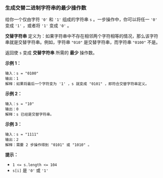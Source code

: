 ### 生成交替二进制字符串的最少操作数 ###
给你一个仅由字符 `'0'` 和 `'1'` 组成的字符串 `s` 。一步操作中，你可以将任一 `'0'` 变成 `'1'` ，或者将 `'1'` 变成 `'0'` 。

**交替字符串** 定义为：如果字符串中不存在相邻两个字符相等的情况，那么该字符串就是交替字符串。例如，字符串 `"010"` 是交替字符串，而字符串 `"0100"` 不是。

返回使 `s` 变成 **交替字符串** 所需的 **最少** 操作数。



**示例 1：**

```
输入：s = "0100"
输出：1
解释：如果将最后一个字符变为 '1' ，s 就变成 "0101" ，即符合交替字符串定义。
```

**示例 2：**

```
输入：s = "10"
输出：0
解释：s 已经是交替字符串。
```

**示例 3：**

```
输入：s = "1111"
输出：2
解释：需要 2 步操作得到 "0101" 或 "1010" 。
```



**提示：**

* `1 <= s.length <= 104`
* `s[i]` 是 `'0'` 或 `'1'`

